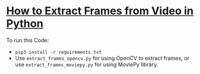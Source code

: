 # [How to Extract Frames from Video in Python](https://www.thepythoncode.com/article/extract-frames-from-videos-in-python)
To run this Code:
- `pip3 install -r requirements.txt`
- Use `extract_frames_opencv.py` for using OpenCV to extract frames, or use `extract_frames_moviepy.py` for using MoviePy library.
